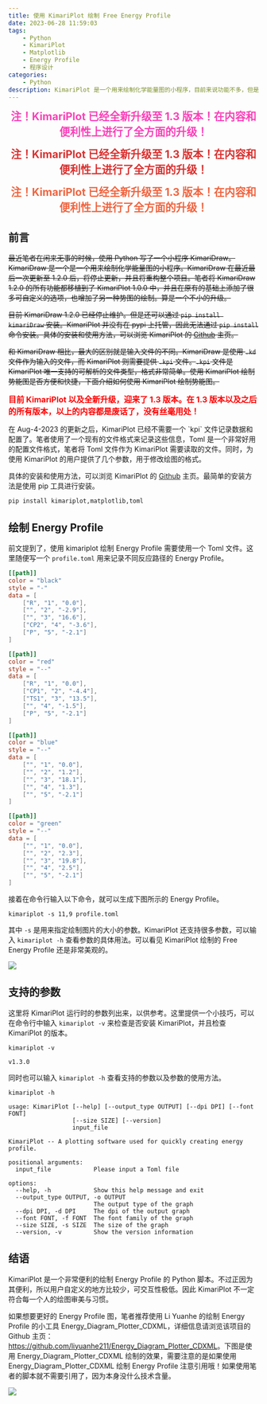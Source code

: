 ```yaml
---
title: 使用 KimariPlot 绘制 Free Energy Profile
date: 2023-06-28 11:59:03
tags:
    - Python
    - KimariPlot
    - Matplotlib
    - Energy Profile
    - 程序设计
categories: 
    - Python
description: KimariPlot 是一个用来绘制化学能量图的小程序，目前来说功能不多，但是绘图十分简单，懒人专用。目前开源于 Github (https://github.com/kimariyb/kimariPlot)
---
```


<p style="text-align: center;">
  <strong style="color:#FA41B8; font-size:16pt; text-align: center; display: block;">注！KimariPlot 已经全新升级至 1.3 版本！在内容和便利性上进行了全方面的升级！</strong>
</p>

<p style="text-align: center;">
  <strong style="color:#D93230; font-size:16pt; text-align: center; display: block;">注！KimariPlot 已经全新升级至 1.3 版本！在内容和便利性上进行了全方面的升级！</strong>
</p>

<p style="text-align: center;">
  <strong style="color:#F06540; font-size:16pt; text-align: center; display: block;">注！KimariPlot 已经全新升级至 1.3 版本！在内容和便利性上进行了全方面的升级！</strong>
</p>

## 前言

~~最近笔者在闲来无事的时候，使用 Python 写了一个小程序 KimariDraw。KimariDraw 是一个是一个用来绘制化学能量图的小程序。KimariDraw 在最近最后一次更新至 1.2.0 后，将停止更新，并且将重构整个项目。笔者将 KimariDraw 1.2.0 的所有功能都移植到了 KimariPlot 1.0.0 中，并且在原有的基础上添加了很多可自定义的选项，也增加了另一种势图的绘制。算是一个不小的升级。~~

~~目前 KimariDraw 1.2.0 已经停止维护。但是还可以通过 `pip install kimariDraw` 安装。KimariPlot 并没有在 pypi 上托管，因此无法通过 `pip install` 命令安装。具体的安装和使用方法，可以浏览 KimariPlot 的 [Github](https://github.com/kimariyb/kimariPlot) 主页。~~

~~和 KimariDraw 相比，最大的区别就是输入文件的不同。KimariDraw 是使用 `.kd` 文件作为输入的文件，而 KimariPlot 则需要提供 `.kpi` 文件。`.kpi` 文件是 KimariPlot 唯一支持的可解析的文件类型，格式非常简单。使用 KimariPlot 绘制势能图是否方便和快捷，下面介绍如何使用 KimariPlot 绘制势能图。~~

<p><strong style="color:red; font-size:12pt;">目前 KimariPlot 以及全新升级，迎来了 1.3 版本。在 1.3 版本以及之后的所有版本，以上的内容都是废话了，没有丝毫用处！</strong></p> 在 Aug-4-2023 的更新之后，KimariPlot 已经不需要一个 `kpi` 文件记录数据和配置了。笔者使用了一个现有的文件格式来记录这些信息，Toml 是一个非常好用的配置文件格式，笔者将 Toml 文件作为 KimariPlot 需要读取的文件。同时，为使用 KimariPlot 的用户提供了几个参数，用于修改绘图的格式。

具体的安装和使用方法，可以浏览 KimariPlot 的 [Github](https://github.com/kimariyb/kimariPlot) 主页。最简单的安装方法是使用 pip 工具进行安装。

```shell
pip install kimariplot,matplotlib,toml
```


## 绘制 Energy Profile

前文提到了，使用 kimariplot 绘制 Energy Profile 需要使用一个 Toml 文件。这里随便写一个 `profile.toml` 用来记录不同反应路径的 Energy Profile。

```toml
[[path]]
color = "black"
style = "-"
data = [
    ["R", "1", "0.0"],
    ["", "2", "-2.9"],
    ["", "3", "16.6"],
    ["CP2", "4", "-3.6"],
    ["P", "5", "-2.1"]
]

[[path]]
color = "red"
style = "--"
data = [
    ["R", "1", "0.0"],
    ["CP1", "2", "-4.4"],
    ["TS1", "3", "13.5"],
    ["", "4", "-1.5"],
    ["P", "5", "-2.1"]
]

[[path]]
color = "blue"
style = "--"
data = [
    ["", "1", "0.0"],
    ["", "2", "1.2"],
    ["", "3", "18.1"],
    ["", "4", "1.3"],
    ["", "5", "-2.1"]
]

[[path]]
color = "green"
style = "--"
data = [
    ["", "1", "0.0"],
    ["", "2", "2.3"],
    ["", "3", "19.8"],
    ["", "4", "2.5"],
    ["", "5", "-2.1"]
]
```

接着在命令行输入以下命令，就可以生成下图所示的 Energy Profile。

```shell
kimariplot -s 11,9 profile.toml
```

其中 `-s` 是用来指定绘制图片的大小的参数。KimariPlot 还支持很多参数，可以输入 `kimariplot -h` 查看参数的具体用法。可以看见 KimariPlot 绘制的 Free Energy Profile 还是非常美观的。

<img src="1.png">

## 支持的参数

这里将 KimariPlot 运行时的参数列出来，以供参考。这里提供一个小技巧，可以在命令行中输入 `kimariplot -v` 来检查是否安装 KimariPlot，并且检查 KimariPlot 的版本。

```shell
kimariplot -v

v1.3.0
```

同时也可以输入 `kimariplot -h` 查看支持的参数以及参数的使用方法。

```shell
kimariplot -h

usage: KimariPlot [--help] [--output_type OUTPUT] [--dpi DPI] [--font FONT]
                  [--size SIZE] [--version]
                  input_file

KimariPlot -- A plotting software used for quickly creating energy profile.

positional arguments:
  input_file            Please input a Toml file

options:
  --help, -h            Show this help message and exit
  --output_type OUTPUT, -o OUTPUT
                        The output type of the graph
  --dpi DPI, -d DPI     The dpi of the output graph
  --font FONT, -f FONT  The font family of the graph
  --size SIZE, -s SIZE  The size of the graph
  --version, -v         Show the version information
```

## 结语

KimariPlot 是一个非常便利的绘制 Energy Profile 的 Python 脚本。不过正因为其便利，所以用户自定义的地方比较少，可交互性极低。因此 KimariPlot 不一定符合每一个人的绘图审美与习惯。

如果想要更好的 Energy Profile 图，笔者推荐使用 Li Yuanhe 的绘制 Energy Profile 的小工具 Energy_Diagram_Plotter_CDXML，详细信息请浏览该项目的 Github 主页：<url>https://github.com/liyuanhe211/Energy_Diagram_Plotter_CDXML</url>。下图是使用 Energy_Diagram_Plotter_CDXML 绘制的效果，需要注意的是如果使用 Energy_Diagram_Plotter_CDXML 绘制 Energy Profile 注意引用哦！如果使用笔者的脚本就不需要引用了，因为本身没什么技术含量。

<img src="2.png">